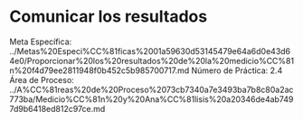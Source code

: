 # Comunicar los resultados

Meta Específica: ../Metas%20Especi%CC%81ficas%2001a59630d53145479e64a6d0e43d64e0/Proporcionar%20los%20resultados%20de%20la%20medicio%CC%81n%20f4d79ee2811948f0b452c5b985700717.md
Número de Práctica: 2.4
Área de Proceso: ../A%CC%81reas%20de%20Proceso%2073cb7340a7e3493ba7b8c80a2ac773ba/Medicio%CC%81n%20y%20Ana%CC%81lisis%20a20346de4ab7497d9b6418ed812c97ce.md
